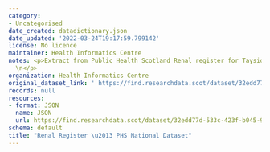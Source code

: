 ```yaml
---
category:
- Uncategorised
date_created: datadictionary.json
date_updated: '2022-03-24T19:17:59.799142'
license: No licence
maintainer: Health Informatics Centre
notes: <p>Extract from Public Health Scotland Renal register for Tayside and Fife.
  \n</p>
organization: Health Informatics Centre
original_dataset_link: ' https://find.researchdata.scot/dataset/32edd77d-533c-423f-b045-937507f8505d'
records: null
resources:
- format: JSON
  name: JSON
  url: https://find.researchdata.scot/dataset/32edd77d-533c-423f-b045-937507f8505d/resource/32edd77d-533c-423f-b045-937507f8505d/download/datadictionary.json
schema: default
title: "Renal Register \u2013 PHS National Dataset"
---
```

